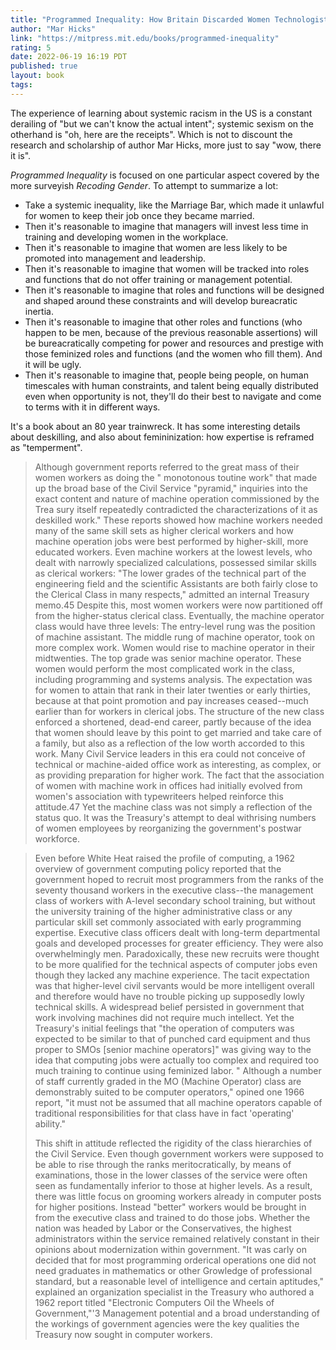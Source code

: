 ```yaml
---
title: "Programmed Inequality: How Britain Discarded Women Technologists and Lost Its Edge in Computing"
author: "Mar Hicks"
link: "https://mitpress.mit.edu/books/programmed-inequality"
rating: 5
date: 2022-06-19 16:19 PDT
published: true
layout: book
tags:
---
```


The experience of learning about systemic racism in the US is a constant derailing of "but we can't know the actual intent"; systemic sexism on the otherhand is "oh, here are the receipts". Which is not to discount the research and scholarship of author Mar Hicks, more just to say "wow, there it is".

_Programmed Inequality_ is focused on one particular aspect covered by the more surveyish _Recoding Gender_. To attempt to summarize a lot:

- Take a systemic inequality, like the Marriage Bar, which made it unlawful for women to keep their job once they became married. 
- Then it's reasonable to imagine that managers will invest less time in training and developing women in the workplace.
- Then it's reasonable to imagine that women are less likely to be promoted into management and leadership.
- Then it's reasonable to imagine that women will be tracked into roles and functions that do not offer training or management potential.
- Then it's reasonable to imagine that roles and functions will be designed and shaped around these constraints and will develop bureacratic inertia.
- Then it's reasonable to imagine that other roles and functions (who happen to be men, because of the previous reasonable assertions) will be bureacratically competing for power and resources and prestige with those feminized roles and functions (and the women who fill them). And it will be ugly. 
- Then it's reasonable to imagine that, people being people, on human timescales with human constraints, and talent being equally distributed even when opportunity is not, they'll do their best to navigate and come to terms with it in different ways.  

It's a book about an 80 year trainwreck. It has some interesting details about deskilling, and also about femininization: how expertise is reframed as "temperment". 

> Although government reports referred to the great mass of their women workers as doing the " monotonous toutine work" that made up
the broad base of the Civil Service "pyramid," inquiries into the exact content and nature of machine operation commissioned by the Trea
sury itself repeatedly contradicted the characterizations of it as deskilled work." These reports showed how machine workers needed many of
the same skill sets as higher clerical workers and how machine operation jobs were best performed by higher-skill, more educated workers. Even
machine workers at the lowest levels, who dealt with narrowly specialized calculations, possessed similar skills as clerical workers: "The lower grades of the technical part of the engineering field and the scientific Assistants are both fairly close to the Clerical Class in many respects," admitted an internal Treasury memo.45 Despite this, most women workers were now partitioned off from the higher-status clerical class. Eventually, the machine operator class would have three levels: The entry-level rung was the position of machine assistant. The middle rung of machine operator, took on more complex work. Women would rise to machine operator in their midtwenties. The top grade was senior machine operator. These women would perform the most complicated work in the class, including programming and systems analysis. The expectation was for women to attain that rank in their later twenties or early thirties, because at that point promotion and pay increases ceased--much earlier than for workers in clerical jobs. The structure of the new class enforced a shortened, dead-end career, partly because of the idea that women should leave by this point to get married and take care of a family, but also as a reflection of the low worth accorded to this work. Many Civil Service leaders in this era could not conceive of technical or machine-aided office work as interesting, as complex, or as providing preparation for higher work. The fact that the association of women with machine work in offices had initially evolved from women's association with typewriteers helped reinforce this attitude.47 Yet the machine class was not simply a reflection of the status quo. It was the Treasury's attempt to deal withrising numbers of women employees by reorganizing the government's postwar workforce.




> Even before White Heat raised the profile of computing, a 1962 overview of government computing policy reported that the government hoped to recruit most programmers from the ranks of the seventy thousand workers in the executive class--the management class of workers with A-level secondary school training, but without the university training of the higher administrative class or any particular skill set commonly associated with early programming expertise. Executive class officers dealt with long-term departmental goals and developed processes for greater efficiency. They were also overwhelmingly men. Paradoxically, these new recruits were thought to be more qualified for the technical aspects of computer jobs even though they lacked any machine experience. The tacit expectation was that higher-level civil servants would be more intelligent overall and therefore would have no trouble picking up supposedly lowly technical skills. A widespread belief persisted in government that work involving machines did not require much intellect. Yet the Treasury's initial feelings that "the operation of computers was expected to be similar to that of punched card equipment and thus proper to SMOs [senior machine operators]" was giving way to the idea that computing jobs were actually too complex and required too much training to continue using feminized labor. " Although a number of staff currently graded in the MO (Machine Operator) class are demonstrably suited to be computer operators," opined one 1966 report, "it must not be assumed that all machine operators capable of traditional responsibilities for that class have in fact 'operating' ability." 
>
> This shift in attitude reflected the rigidity of the class hierarchies of the Civil Service. Even though government workers were supposed to be able to rise through the ranks meritocratically, by means of examinations, those in the lower classes of the service were often seen as fundamentally inferior to those at higher levels. As a result, there was little focus on grooming workers already in computer posts for higher positions. Instead "better" workers would be brought in from the executive class and trained to do those jobs. Whether the nation was headed by Labor or the Conservatives, the highest administrators within the service remained relatively constant in their opinions about modernization within government. "It was carly on decided that for most programming orderical operations one did not need graduates in mathematics or other Growledge of professional standard, but a reasonable level of intelligence and certain aptitudes," explained an organization specialist in the Treasury who authored a 1962 report titled "Electronic Computers Oil the Wheels of Government,"'3 Management potential and a broad understanding of the workings of government agencies were the key qualities the Treasury now sought in computer workers.

<blockquote markdown="1">



</blockquote>
